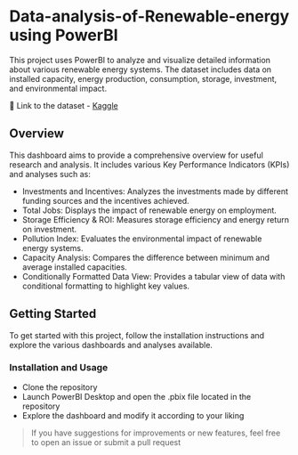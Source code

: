 # Data-analysis-of-Renewable-energy using PowerBI

This project uses PowerBI to analyze and visualize detailed information about various renewable energy systems. The dataset includes data on installed capacity, energy production, consumption, storage, investment, and environmental impact.

🔗 Link to the dataset - [Kaggle](https://www.kaggle.com/datasets/girumwondemagegn/dataset-for-renewable-energy-systems)


## Overview
This dashboard aims to provide a comprehensive overview for useful research and analysis. It includes various Key Performance Indicators (KPIs) and analyses such as:

* Investments and Incentives: Analyzes the investments made by different funding sources and the incentives achieved.
* Total Jobs: Displays the impact of renewable energy on employment.
* Storage Efficiency & ROI: Measures storage efficiency and energy return on investment.
* Pollution Index: Evaluates the environmental impact of renewable energy systems.
* Capacity Analysis: Compares the difference between minimum and average installed capacities.
* Conditionally Formatted Data View: Provides a tabular view of data with conditional formatting to highlight key values.

## Getting Started
To get started with this project, follow the installation instructions and explore the various dashboards and analyses available.

### Installation and Usage
* Clone the repository
* Launch PowerBI Desktop and open the .pbix file located in the repository
* Explore the dashboard and modify it according to your liking



> If you have suggestions for improvements or new features, feel free to open an issue or submit a pull request

